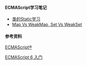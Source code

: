 #### ECMAScript学习笔记

- [类的Static学习](notes/javascript/es-study/static.md)
- [Map Vs WeakMap, Set Vs WeakSet](notes/javascript/es-study/map-weakmap-set-weakset.md)

#### 参考资料

[ECMAScript®](http://www.ecma-international.org/ecma-262/)

[ECMAScript 6 入门](http://es6.ruanyifeng.com/)

